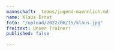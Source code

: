 ```yaml
---
mannschaft: _teams/jugend-maennlich.md
name: Klaus Ernst
foto: "/upload/2022/06/15/klaus.jpg"
freitext: Unser Trainer!
published: false

---
```

